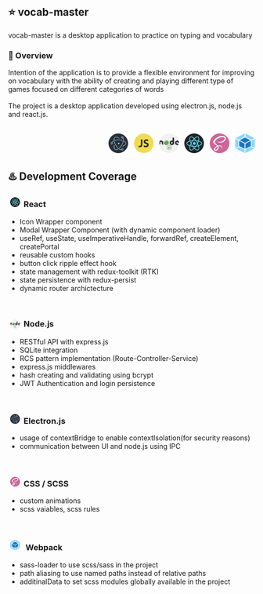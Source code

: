
## :star: vocab-master
vocab-master is a desktop application to practice on typing and vocabulary

### :eyes: Overview
Intention of the application is to provide a flexible environment for improving on vocabulary with the ability of creating and playing different type of games focused on different categories of words
<br>
<br>
The project is a desktop application developed using electron.js, node.js and react.js.
<br>
<br>
<p align="right"><img src="vocab-master-app/src/assets/images/logo/electron_logo.png?raw=true" alt="drawing" width="40" height="40" /> &nbsp;&nbsp;<img src="vocab-master-app/src/assets/images/logo/js_logo.png" alt="drawing" width="40"  height="40" /> &nbsp;&nbsp;<img src="vocab-master-app/src/assets/images/logo/node.js_logo.png" alt="drawing" width="40"  height="40" /> &nbsp;&nbsp;<img src="vocab-master-app/src/assets/images/logo/react_logo.png" alt="drawing" width="40"  height="40" /> &nbsp;&nbsp;<img src="vocab-master-app/src/assets/images/logo/sass_logo.png" alt="drawing" width="40"  height="40" /> &nbsp;&nbsp;<img src="vocab-master-app/src/assets/images/logo/pack_logo.png" alt="drawing" width="40"  height="40" /> </p>

## :hotsprings: Development Coverage
### &nbsp;<img src="vocab-master-app/src/assets/images/logo/react_logo.png?raw=true" alt="drawing" width="20" height="20" />&nbsp;&nbsp;React
 - Icon Wrapper component
 - Modal Wrapper Component (with dynamic component loader)
 - useRef, useState, useImperativeHandle, forwardRef, createElement, createPortal
 - reusable custom hooks
 - button click ripple effect hook
 - state management with redux-toolkit (RTK)
 - state persistence with redux-persist
 - dynamic router archictecture
<br>

### &nbsp;<img src="vocab-master-app/src/assets/images/logo/node.js_logo.png?raw=true" style="vertical-align:middle" alt="drawing" width="20" height="20" />&nbsp;&nbsp;Node.js
 - RESTful API with express.js
 - SQLite integration
 - RCS pattern implementation (Route-Controller-Service)
 - express.js middlewares
 - hash creating and validating using bcrypt
 - JWT Authentication and login persistence
<br>

### &nbsp;<img src="vocab-master-app/src/assets/images/logo/electron_logo.png?raw=true" alt="drawing" width="20" height="20" />&nbsp;&nbsp;Electron.js 
 - usage of contextBridge to enable contextIsolation(for security reasons)
 - communication between UI and node.js using IPC
<br>

### &nbsp;<img src="vocab-master-app/src/assets/images/logo/sass_logo.png?raw=true" alt="drawing" width="20" height="20" />&nbsp;&nbsp;CSS / SCSS 
 - custom animations
 - scss vaiables, scss rules
<br>

### &nbsp;<img src="vocab-master-app/src/assets/images/logo/pack_logo.png?raw=true" alt="drawing" width="20" height="22" /> &nbsp;&nbsp;Webpack 
 - sass-loader to use scss/sass in the project
 - path aliasing to use named paths instead of relative paths
 - additinalData to set scss modules globally available in the project
<br>



